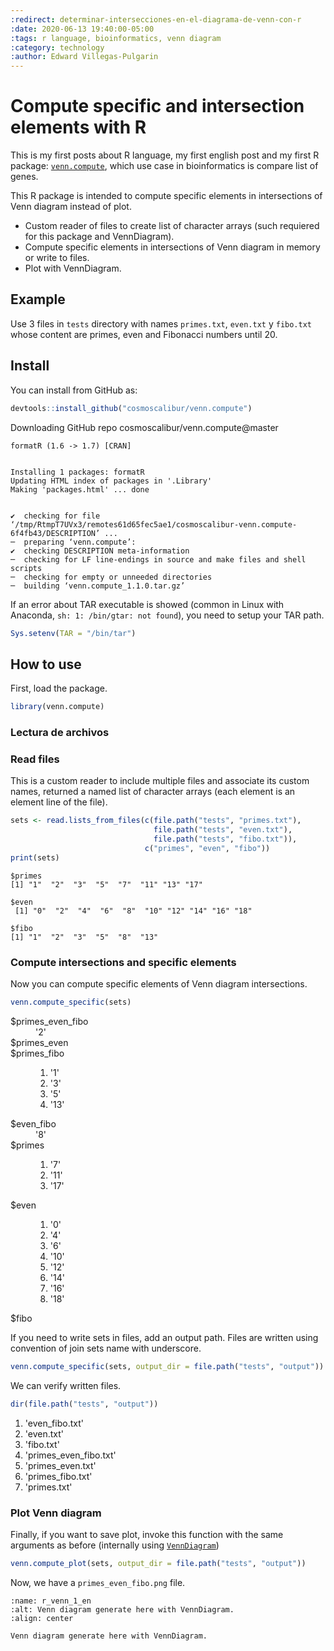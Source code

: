 ```yaml
---
:redirect: determinar-intersecciones-en-el-diagrama-de-venn-con-r
:date: 2020-06-13 19:40:00-05:00
:tags: r language, bioinformatics, venn diagram
:category: technology
:author: Edward Villegas-Pulgarin
---
```


# Compute specific and intersection elements with R

This is my first posts about R language, my first english post and my first R
package: [`venn.compute`](https://github.com/cosmoscalibur/venn.compute), which
use case in bioinformatics is compare list of genes.

This R package is intended to compute specific elements in intersections of Venn
diagram instead of plot.

- Custom reader of files to create list of character arrays (such requiered for
  this package and VennDiagram).
- Compute specific elements in intersections of Venn diagram in memory or write
  to files.
- Plot with VennDiagram.
  

## Example

Use 3 files in `tests` directory with names `primes.txt`, `even.txt` y
`fibo.txt` whose content are primes, even and Fibonacci numbers until 20.

## Install

You can install from GitHub as:

```R
devtools::install_github("cosmoscalibur/venn.compute")
```

   Downloading GitHub repo cosmoscalibur/venn.compute@master


    formatR (1.6 -> 1.7) [CRAN]


    Installing 1 packages: formatR
    Updating HTML index of packages in '.Library'
    Making 'packages.html' ... done


    ✔  checking for file ‘/tmp/RtmpT7UVx3/remotes61d65fec5ae1/cosmoscalibur-venn.compute-6f4fb43/DESCRIPTION’ ...
    ─  preparing ‘venn.compute’:
    ✔  checking DESCRIPTION meta-information
    ─  checking for LF line-endings in source and make files and shell scripts
    ─  checking for empty or unneeded directories
    ─  building ‘venn.compute_1.1.0.tar.gz’


If an error about TAR executable is showed (common in Linux with Anaconda,
`sh: 1: /bin/gtar: not found`), you need to setup your TAR path.

```R
Sys.setenv(TAR = "/bin/tar")
```


 
## How to use


First, load the package.

```r
library(venn.compute)
```

### Lectura de archivos

### Read files

This is a custom reader to include multiple files and associate its custom
names, returned a named list of character arrays (each element is an element
line of the file).

```R
sets <- read.lists_from_files(c(file.path("tests", "primes.txt"),
                                file.path("tests", "even.txt"),
                                file.path("tests", "fibo.txt")),
                              c("primes", "even", "fibo"))
print(sets)
```

    $primes
    [1] "1"  "2"  "3"  "5"  "7"  "11" "13" "17"
    
    $even
     [1] "0"  "2"  "4"  "6"  "8"  "10" "12" "14" "16" "18"
    
    $fibo
    [1] "1"  "2"  "3"  "5"  "8"  "13"
    


### Compute intersections and specific elements

Now you can compute specific elements of Venn diagram intersections.

```R
venn.compute_specific(sets)
```

<dl>
	<dt>$primes_even_fibo</dt>
		<dd>'2'</dd>
	<dt>$primes_even</dt>
		<dd></dd>
	<dt>$primes_fibo</dt>
		<dd><ol class=list-inline>
	<li>'1'</li>
	<li>'3'</li>
	<li>'5'</li>
	<li>'13'</li>
</ol>
</dd>
	<dt>$even_fibo</dt>
		<dd>'8'</dd>
	<dt>$primes</dt>
		<dd><ol class=list-inline>
	<li>'7'</li>
	<li>'11'</li>
	<li>'17'</li>
</ol>
</dd>
	<dt>$even</dt>
		<dd><ol class=list-inline>
	<li>'0'</li>
	<li>'4'</li>
	<li>'6'</li>
	<li>'10'</li>
	<li>'12'</li>
	<li>'14'</li>
	<li>'16'</li>
	<li>'18'</li>
</ol>
</dd>
	<dt>$fibo</dt>
		<dd></dd>
</dl>

If you need to write sets in files, add an output path. Files are written
using convention of join sets name with underscore.

```R
venn.compute_specific(sets, output_dir = file.path("tests", "output"))
```

We can verify written files.


```R
dir(file.path("tests", "output"))
```


<ol class=list-inline>
	<li>'even_fibo.txt'</li>
	<li>'even.txt'</li>
	<li>'fibo.txt'</li>
	<li>'primes_even_fibo.txt'</li>
	<li>'primes_even.txt'</li>
	<li>'primes_fibo.txt'</li>
	<li>'primes.txt'</li>
</ol>


### Plot Venn diagram

Finally, if you want to save plot, invoke this function with the same arguments
as before (internally using
[`VennDiagram`](https://cran.r-project.org/web/packages/VennDiagram/index.html))

```r
venn.compute_plot(sets, output_dir = file.path("tests", "output"))
```

Now, we have a `primes_even_fibo.png` file.  

```{figure} /images/determinar-intersecciones-en-el-diagrama-de-venn-con-r/primes_even_fibo.png
:name: r_venn_1_en
:alt: Venn diagram generate here with VennDiagram.
:align: center

Venn diagram generate here with VennDiagram.
```
